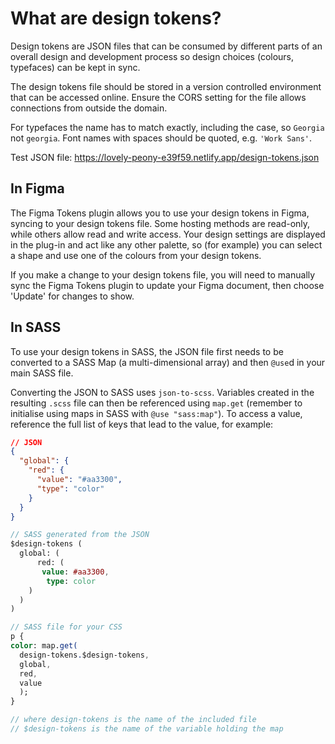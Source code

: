 # What are design tokens?

Design tokens are JSON files that can be consumed by different parts of an overall design and development process so design choices (colours, typefaces) can be kept in sync.

The design tokens file should be stored in a version controlled environment that can be accessed online. Ensure the CORS setting for the file allows connections from outside the domain.

For typefaces the name has to match exactly, including the case, so `Georgia` not `georgia`. Font names with spaces should be quoted, e.g. `'Work Sans'`.

Test JSON file: https://lovely-peony-e39f59.netlify.app/design-tokens.json

## In Figma

The Figma Tokens plugin allows you to use your design tokens in Figma, syncing to your design tokens file. Some hosting methods are read-only, while others allow read and write access. Your design settings are displayed in the plug-in and act like any other palette, so (for example) you can select a shape and use one of the colours from your design tokens.

If you make a change to your design tokens file, you will need to manually sync the Figma Tokens plugin to update your Figma document, then choose 'Update' for changes to show.

## In SASS

To use your design tokens in SASS, the JSON file first needs to be converted to a SASS Map (a multi-dimensional array) and then `@use`d in your main SASS file. 

Converting the JSON to SASS uses `json-to-scss`. Variables created in the resulting `.scss` file can then be referenced using `map.get` (remember to initialise using maps in SASS with `@use "sass:map"`). To access a value, reference the full list of keys that lead to the value, for example: 

```json
// JSON
{
  "global": {
    "red": {
      "value": "#aa3300",
      "type": "color"
    }
  }
}
```

```sass
// SASS generated from the JSON
$design-tokens (
  global: (
      red: (
       value: #aa3300,
        type: color
    )
  )
)
```

```sass
// SASS file for your CSS
p {
color: map.get(
  design-tokens.$design-tokens,
  global, 
  red, 
  value
  );
}

// where design-tokens is the name of the included file
// $design-tokens is the name of the variable holding the map
```
